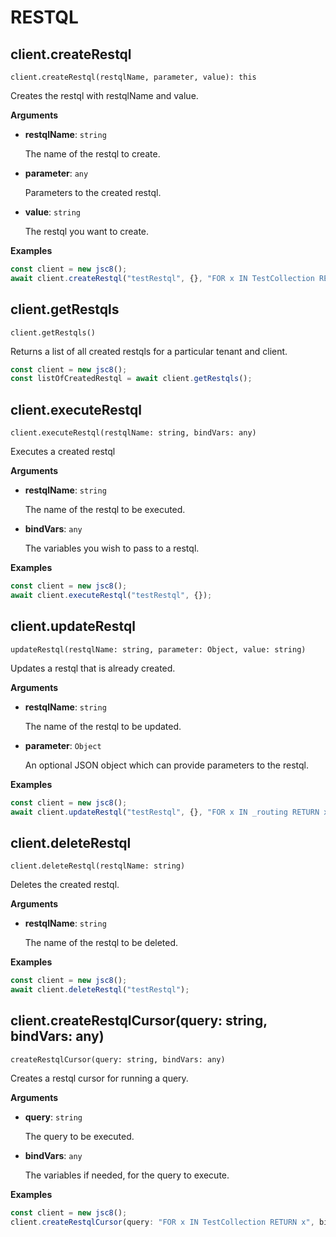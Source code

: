 # RESTQL

## client.createRestql

`client.createRestql(restqlName, parameter, value): this`

Creates the restql with restqlName and value.

**Arguments**

- **restqlName**: `string`

  The name of the restql to create.

- **parameter**: `any`
   
   Parameters to the created restql.

- **value**: `string`

   The restql you want to create.

**Examples**

```js
const client = new jsc8();
await client.createRestql("testRestql", {}, "FOR x IN TestCollection RETURN x");
```

## client.getRestqls

`client.getRestqls()`

Returns a list of all created restqls for a particular tenant and client.

```js
const client = new jsc8();
const listOfCreatedRestql = await client.getRestqls();
```

## client.executeRestql

`client.executeRestql(restqlName: string, bindVars: any)`

Executes a created restql

**Arguments**

- **restqlName**: `string`

  The name of the restql to be executed.

- **bindVars**: `any`

  The variables you wish to pass to a restql.

**Examples**

```js
const client = new jsc8();
await client.executeRestql("testRestql", {});
```

## client.updateRestql

`updateRestql(restqlName: string, parameter: Object, value: string) `

Updates a restql that is already created.

**Arguments**

- **restqlName**: `string`

  The name of the restql to be updated.

- **parameter**: `Object`

  An optional JSON object which can provide parameters to the restql.

**Examples**

```js
const client = new jsc8();
await client.updateRestql("testRestql", {}, "FOR x IN _routing RETURN x" );
```

## client.deleteRestql

`client.deleteRestql(restqlName: string) `

Deletes the created restql.


**Arguments**

- **restqlName**: `string`

  The name of the restql to be deleted.

**Examples**

```js
const client = new jsc8();
await client.deleteRestql("testRestql");
```

## client.createRestqlCursor(query: string, bindVars: any)

`createRestqlCursor(query: string, bindVars: any)`

Creates a restql cursor for running a query.

**Arguments**

- **query**: `string`

  The query to be executed.

- **bindVars**: `any`

    The variables if needed, for the query to execute.

**Examples**

```js
const client = new jsc8();
client.createRestqlCursor(query: "FOR x IN TestCollection RETURN x", bindVars: {})
```
